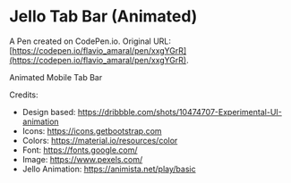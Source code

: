 # Jello Tab Bar (Animated)

A Pen created on CodePen.io. Original URL: [https://codepen.io/flavio_amaral/pen/xxgYGrR](https://codepen.io/flavio_amaral/pen/xxgYGrR).

Animated Mobile Tab Bar

Credits:
- Design based: https://dribbble.com/shots/10474707-Experimental-UI-animation
- Icons: https://icons.getbootstrap.com
- Colors: https://material.io/resources/color
- Font: https://fonts.google.com/
- Image: https://www.pexels.com/
- Jello Animation: https://animista.net/play/basic